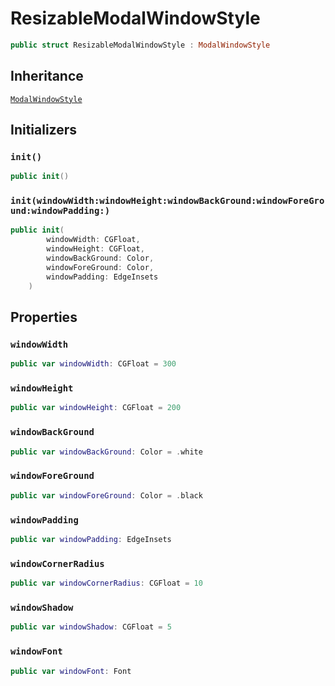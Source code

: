 # ResizableModalWindowStyle

``` swift
public struct ResizableModalWindowStyle : ModalWindowStyle 
```

## Inheritance

[`ModalWindowStyle`](./ModalWindowStyle)

## Initializers

### `init()`

``` swift
public init() 
```

### `init(windowWidth:windowHeight:windowBackGround:windowForeGround:windowPadding:)`

``` swift
public init(
        windowWidth: CGFloat,
        windowHeight: CGFloat,
        windowBackGround: Color,
        windowForeGround: Color,
        windowPadding: EdgeInsets
    ) 
```

## Properties

### `windowWidth`

``` swift
public var windowWidth: CGFloat = 300
```

### `windowHeight`

``` swift
public var windowHeight: CGFloat = 200
```

### `windowBackGround`

``` swift
public var windowBackGround: Color = .white
```

### `windowForeGround`

``` swift
public var windowForeGround: Color = .black
```

### `windowPadding`

``` swift
public var windowPadding: EdgeInsets 
```

### `windowCornerRadius`

``` swift
public var windowCornerRadius: CGFloat = 10
```

### `windowShadow`

``` swift
public var windowShadow: CGFloat = 5
```

### `windowFont`

``` swift
public var windowFont: Font 
```
